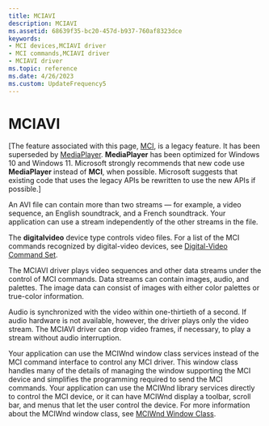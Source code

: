 ```yaml
---
title: MCIAVI
description: MCIAVI
ms.assetid: 68639f35-bc20-457d-b937-760af8323dce
keywords:
- MCI devices,MCIAVI driver
- MCI commands,MCIAVI driver
- MCIAVI driver
ms.topic: reference
ms.date: 4/26/2023
ms.custom: UpdateFrequency5
---
```


# MCIAVI

\[The feature associated with this page, [MCI](/windows/win32/multimedia/mci), is a legacy feature. It has been superseded by [MediaPlayer](/uwp/api/Windows.Media.Playback.MediaPlayer). **MediaPlayer** has been optimized for Windows 10 and Windows 11. Microsoft strongly recommends that new code use **MediaPlayer** instead of **MCI**, when possible. Microsoft suggests that existing code that uses the legacy APIs be rewritten to use the new APIs if possible.\]

An AVI file can contain more than two streams — for example, a video sequence, an English soundtrack, and a French soundtrack. Your application can use a stream independently of the other streams in the file.

The **digitalvideo** device type controls video files. For a list of the MCI commands recognized by digital-video devices, see [Digital-Video Command Set](digital-video-command-set.md).

The MCIAVI driver plays video sequences and other data streams under the control of MCI commands. Data streams can contain images, audio, and palettes. The image data can consist of images with either color palettes or true-color information.

Audio is synchronized with the video within one-thirtieth of a second. If audio hardware is not available, however, the driver plays only the video stream. The MCIAVI driver can drop video frames, if necessary, to play a stream without audio interruption.

Your application can use the MCIWnd window class services instead of the MCI command interface to control any MCI driver. This window class handles many of the details of managing the window supporting the MCI device and simplifies the programming required to send the MCI commands. Your application can use the MCIWnd library services directly to control the MCI device, or it can have MCIWnd display a toolbar, scroll bar, and menus that let the user control the device. For more information about the MCIWnd window class, see [MCIWnd Window Class](mciwnd-window-class.md).

 

 




